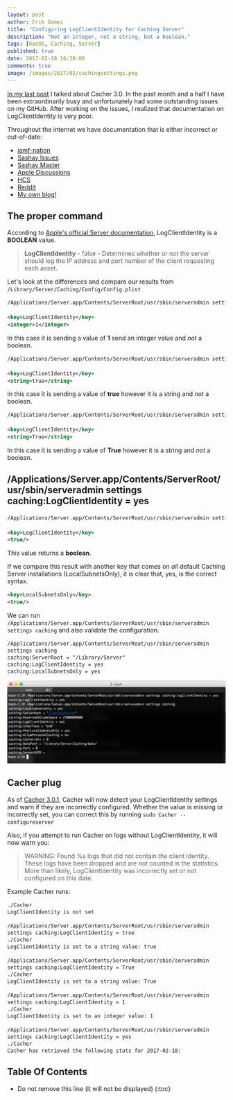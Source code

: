 ```yaml
---
layout: post
author: Erik Gomez
title: "Configuring LogClientIdentity for Caching Server"
description: "Not an integer, not a string, but a boolean."
tags: [macOS, Caching, Server]
published: true
date: 2017-02-18 16:30:00
comments: true
image: /images/2017/02/cachingsettings.png
---
```


[In my last post](/2017/01/07/Cacher-3-0/) I talked about Cacher 3.0. In the past month and a half I have been extraordinarily busy and unfortunately had some outstanding issues on my GitHub. After working on the issues, I realized that documentation on LogClientIdentity is very poor.

Throughout the internet we have documentation that is either incorrect or out-of-date:

- [jamf-nation](https://www.jamf.com/jamf-nation/discussions/17335/os-x-caching-server#responseChild137839)
- [Sashay Issues](https://github.com/macadmins/sashay/issues/1)
- [Sashay Master](https://github.com/macadmins/sashay)
- [Apple Discussions](https://discussions.apple.com/thread/7266083?start=0&tstart=0)
- [HCS](https://www.hcsonline.com/PDF/HCS_Caching_Services.pdf)
- [Reddit](https://www.reddit.com/r/apple/comments/3trx2s/if_you_work_somewhere_that_has_a_lot_of_apple)
- [My own blog!](/2015/05/19/re-introducing-cacher/)

## The proper command
According to [Apple's official Server documentation](https://help.apple.com/serverapp/mac/5.2/#/apd5E1AD52E-012B-4A41-8F21-8E9EDA56583A), LogClientIdentity is a **BOOLEAN** value.

> **LogClientIdentity** - false - Determines whether or not the server should log the IP address and port number of the client requesting each asset.

Let's look at the differences and compare our results from `/Library/Server/Caching/Config/Config.plist`

```xml
/Applications/Server.app/Contents/ServerRoot/usr/sbin/serveradmin settings caching:LogClientIdentity = 1

<key>LogClientIdentity</key>
<integer>1</integer>
```

In this case it is sending a value of **1** send an integer value and _not_ a boolean.

```xml
/Applications/Server.app/Contents/ServerRoot/usr/sbin/serveradmin settings caching:LogClientIdentity = true

<key>LogClientIdentity</key>
<string>true</string>
```

In this case it is sending a value of **true** however it is a string and _not_ a boolean.

```xml
/Applications/Server.app/Contents/ServerRoot/usr/sbin/serveradmin settings caching:LogClientIdentity = True

<key>LogClientIdentity</key>
<string>True</string>
```

In this case it is sending a value of **True** however it is a string and _not_ a boolean.

## /Applications/Server.app/Contents/ServerRoot/usr/sbin/serveradmin settings caching:LogClientIdentity = yes
```xml
/Applications/Server.app/Contents/ServerRoot/usr/sbin/serveradmin settings caching:LogClientIdentity = yes

<key>LogClientIdentity</key>
<true/>
```

This value returns a **boolean**.

If we compare this result with another key that comes on _all_ default Caching Server installations (LocalSubnetsOnly), it is clear that, yes, is the correct syntax.

```xml
<key>LocalSubnetsOnly</key>
<true/>
```

We can run `/Applications/Server.app/Contents/ServerRoot/usr/sbin/serveradmin settings caching` and also validate the configuration.

```
/Applications/Server.app/Contents/ServerRoot/usr/sbin/serveradmin settings caching
caching:ServerRoot = "/Library/Server"
caching:LogClientIdentity = yes
caching:LocalSubnetsOnly = yes
```

![LogClientIdentity Hero](/images/2017/02/cachingsettings.png "LogClientIdentity")

## Cacher plug

As of [Cacher 3.0.1](https://github.com/erikng/Cacher/releases/tag/3.0.1), Cacher will now detect your LogClientIdentity settings and warn if they are incorrectly configured. Whether the value is missing or incorrectly set, you can correct this by running `sudo Cacher --configureserver`

Also, if you attempt to run Cacher on logs without LogClientIdentity, it will now warn you:
> WARNING: Found %s logs that did not contain the client identity. These logs have been dropped and are not counted in the statistics. More than likely, LogClientIdentity was incorrectly set or not configured on this date.

Example Cacher runs:
```
./Cacher
LogClientIdentity is not set

/Applications/Server.app/Contents/ServerRoot/usr/sbin/serveradmin settings caching:LogClientIdentity = true
./Cacher
LogClientIdentity is set to a string value: true

/Applications/Server.app/Contents/ServerRoot/usr/sbin/serveradmin settings caching:LogClientIdentity = True
./Cacher
LogClientIdentity is set to a string value: True

/Applications/Server.app/Contents/ServerRoot/usr/sbin/serveradmin settings caching:LogClientIdentity = 1
./Cacher
LogClientIdentity is set to an integer value: 1

/Applications/Server.app/Contents/ServerRoot/usr/sbin/serveradmin settings caching:LogClientIdentity = yes
./Cacher
Cacher has retrieved the following stats for 2017-02-18:
```

## Table Of Contents
* Do not remove this line (it will not be displayed)
{:toc}
